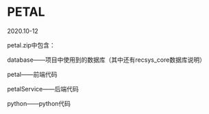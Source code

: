 # PETAL
2020.10-12

petal.zip中包含：

database——项目中使用到的数据库（其中还有recsys_core数据库说明）

petal——前端代码

petalService——后端代码

python——python代码
